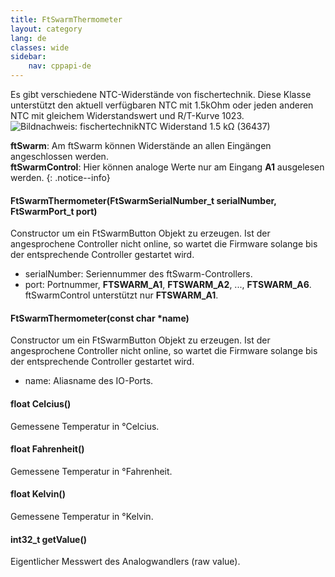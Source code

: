 ```yaml
---
title: FtSwarmThermometer
layout: category
lang: de
classes: wide
sidebar:
    nav: cppapi-de
---
```

<div class="apicontainer">
    <div class="apileft">
        Es gibt verschiedene NTC-Widerstände von fischertechnik. Diese Klasse unterstützt den aktuell verfügbaren NTC mit 1.5kOhm oder jeden anderen NTC mit gleichem Widerstandswert und R/T-Kurve 1023.
    </div>
    <div class="apiright apiimg"><img title="Bildnachweis: fischertechnik" src="/assets/img/analog/sensor-ntc-api.png">NTC Widerstand 1.5 kΩ (36437)</div>
</div>

**ftSwarm**: Am ftSwarm können Widerstände an allen Eingängen angeschlossen werden.<br>
**ftSwarmControl**: Hier können analoge Werte nur am Eingang **A1** ausgelesen werden.
{: .notice--info}

#### FtSwarmThermometer(FtSwarmSerialNumber_t serialNumber, FtSwarmPort_t port)

Constructor um ein FtSwarmButton Objekt zu erzeugen. Ist der angesprochene Controller nicht online, so wartet die Firmware solange bis der entsprechende Controller gestartet wird.

- serialNumber: Seriennummer des ftSwarm-Controllers.
- port: Portnummer, **FTSWARM_A1**, **FTSWARM_A2**, ..., **FTSWARM_A6**. ftSwarmControl unterstützt nur **FTSWARM_A1**.

#### FtSwarmThermometer(const char *name)

Constructor um ein FtSwarmButton Objekt zu erzeugen. Ist der angesprochene Controller nicht online, so wartet die Firmware solange bis der entsprechende Controller gestartet wird.

- name: Aliasname des IO-Ports.

####  float Celcius()

Gemessene Temperatur in °Celcius.

####  float Fahrenheit()

Gemessene Temperatur in °Fahrenheit.

####  float Kelvin()

Gemessene Temperatur in °Kelvin.

#### int32_t getValue()

Eigentlicher Messwert des Analogwandlers (raw value).
